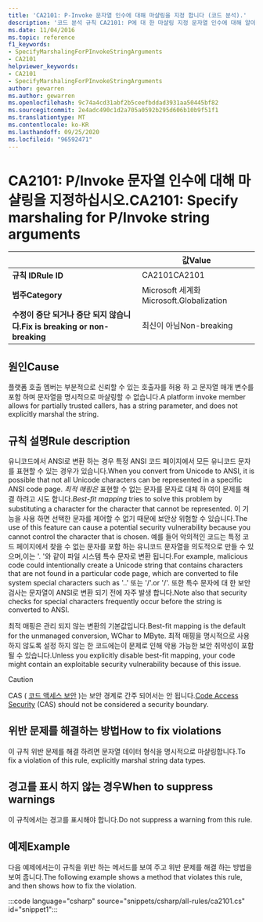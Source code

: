 ```yaml
---
title: 'CA2101: P-Invoke 문자열 인수에 대해 마샬링을 지정 합니다 (코드 분석).'
description: '코드 분석 규칙 CA2101: P에 대 한 마샬링 지정 문자열 인수에 대해 알아봅니다.'
ms.date: 11/04/2016
ms.topic: reference
f1_keywords:
- SpecifyMarshalingForPInvokeStringArguments
- CA2101
helpviewer_keywords:
- CA2101
- SpecifyMarshalingForPInvokeStringArguments
author: gewarren
ms.author: gewarren
ms.openlocfilehash: 9c74a4cd31abf2b5ceefbddad3931aa50445bf82
ms.sourcegitcommit: 2e4adc490c1d2a705a0592b295d606b10b9f51f1
ms.translationtype: MT
ms.contentlocale: ko-KR
ms.lasthandoff: 09/25/2020
ms.locfileid: "96592471"
---
```

# <a name="ca2101-specify-marshaling-for-pinvoke-string-arguments"></a><span data-ttu-id="54141-103">CA2101: P/Invoke 문자열 인수에 대해 마샬링을 지정하십시오.</span><span class="sxs-lookup"><span data-stu-id="54141-103">CA2101: Specify marshaling for P/Invoke string arguments</span></span>

| | <span data-ttu-id="54141-104">값</span><span class="sxs-lookup"><span data-stu-id="54141-104">Value</span></span> |
|-|-|
| <span data-ttu-id="54141-105">**규칙 ID**</span><span class="sxs-lookup"><span data-stu-id="54141-105">**Rule ID**</span></span> |<span data-ttu-id="54141-106">CA2101</span><span class="sxs-lookup"><span data-stu-id="54141-106">CA2101</span></span>|
| <span data-ttu-id="54141-107">**범주**</span><span class="sxs-lookup"><span data-stu-id="54141-107">**Category**</span></span> |<span data-ttu-id="54141-108">Microsoft 세계화</span><span class="sxs-lookup"><span data-stu-id="54141-108">Microsoft.Globalization</span></span>|
| <span data-ttu-id="54141-109">**수정이 중단 되거나 중단 되지 않습니다.**</span><span class="sxs-lookup"><span data-stu-id="54141-109">**Fix is breaking or non-breaking**</span></span> |<span data-ttu-id="54141-110">최신이 아님</span><span class="sxs-lookup"><span data-stu-id="54141-110">Non-breaking</span></span>|

## <a name="cause"></a><span data-ttu-id="54141-111">원인</span><span class="sxs-lookup"><span data-stu-id="54141-111">Cause</span></span>

<span data-ttu-id="54141-112">플랫폼 호출 멤버는 부분적으로 신뢰할 수 있는 호출자를 허용 하 고 문자열 매개 변수를 포함 하며 문자열을 명시적으로 마샬링할 수 없습니다.</span><span class="sxs-lookup"><span data-stu-id="54141-112">A platform invoke member allows for partially trusted callers, has a string parameter, and does not explicitly marshal the string.</span></span>

## <a name="rule-description"></a><span data-ttu-id="54141-113">규칙 설명</span><span class="sxs-lookup"><span data-stu-id="54141-113">Rule description</span></span>

<span data-ttu-id="54141-114">유니코드에서 ANSI로 변환 하는 경우 특정 ANSI 코드 페이지에서 모든 유니코드 문자를 표현할 수 있는 경우가 있습니다.</span><span class="sxs-lookup"><span data-stu-id="54141-114">When you convert from Unicode to ANSI, it is possible that not all Unicode characters can be represented in a specific ANSI code page.</span></span> <span data-ttu-id="54141-115">*최적 매핑은* 표현할 수 없는 문자를 문자로 대체 하 여이 문제를 해결 하려고 시도 합니다.</span><span class="sxs-lookup"><span data-stu-id="54141-115">*Best-fit mapping* tries to solve this problem by substituting a character for the character that cannot be represented.</span></span> <span data-ttu-id="54141-116">이 기능을 사용 하면 선택한 문자를 제어할 수 없기 때문에 보안상 위험할 수 있습니다.</span><span class="sxs-lookup"><span data-stu-id="54141-116">The use of this feature can cause a potential security vulnerability because you cannot control the character that is chosen.</span></span> <span data-ttu-id="54141-117">예를 들어 악의적인 코드는 특정 코드 페이지에서 찾을 수 없는 문자를 포함 하는 유니코드 문자열을 의도적으로 만들 수 있으며,이는 '. '와 같이 파일 시스템 특수 문자로 변환 됩니다.</span><span class="sxs-lookup"><span data-stu-id="54141-117">For example, malicious code could intentionally create a Unicode string that contains characters that are not found in a particular code page, which are converted to file system special characters such as '..'</span></span> <span data-ttu-id="54141-118">또는 '/'.</span><span class="sxs-lookup"><span data-stu-id="54141-118">or '/'.</span></span> <span data-ttu-id="54141-119">또한 특수 문자에 대 한 보안 검사는 문자열이 ANSI로 변환 되기 전에 자주 발생 합니다.</span><span class="sxs-lookup"><span data-stu-id="54141-119">Note also that security checks for special characters frequently occur before the string is converted to ANSI.</span></span>

<span data-ttu-id="54141-120">최적 매핑은 관리 되지 않는 변환의 기본값입니다.</span><span class="sxs-lookup"><span data-stu-id="54141-120">Best-fit mapping is the default for the unmanaged conversion, WChar to MByte.</span></span> <span data-ttu-id="54141-121">최적 매핑을 명시적으로 사용 하지 않도록 설정 하지 않는 한 코드에는이 문제로 인해 악용 가능한 보안 취약성이 포함 될 수 있습니다.</span><span class="sxs-lookup"><span data-stu-id="54141-121">Unless you explicitly disable best-fit mapping, your code might contain an exploitable security vulnerability because of this issue.</span></span>

> [!CAUTION]
> <span data-ttu-id="54141-122">CAS ( [코드 액세스 보안](../../../framework/misc/code-access-security.md) )는 보안 경계로 간주 되어서는 안 됩니다.</span><span class="sxs-lookup"><span data-stu-id="54141-122">[Code Access Security](../../../framework/misc/code-access-security.md) (CAS) should not be considered a security boundary.</span></span>

## <a name="how-to-fix-violations"></a><span data-ttu-id="54141-123">위반 문제를 해결하는 방법</span><span class="sxs-lookup"><span data-stu-id="54141-123">How to fix violations</span></span>

<span data-ttu-id="54141-124">이 규칙 위반 문제를 해결 하려면 문자열 데이터 형식을 명시적으로 마샬링합니다.</span><span class="sxs-lookup"><span data-stu-id="54141-124">To fix a violation of this rule, explicitly marshal string data types.</span></span>

## <a name="when-to-suppress-warnings"></a><span data-ttu-id="54141-125">경고를 표시 하지 않는 경우</span><span class="sxs-lookup"><span data-stu-id="54141-125">When to suppress warnings</span></span>

<span data-ttu-id="54141-126">이 규칙에서는 경고를 표시해야 합니다.</span><span class="sxs-lookup"><span data-stu-id="54141-126">Do not suppress a warning from this rule.</span></span>

## <a name="example"></a><span data-ttu-id="54141-127">예제</span><span class="sxs-lookup"><span data-stu-id="54141-127">Example</span></span>

<span data-ttu-id="54141-128">다음 예제에서는이 규칙을 위반 하는 메서드를 보여 주고 위반 문제를 해결 하는 방법을 보여 줍니다.</span><span class="sxs-lookup"><span data-stu-id="54141-128">The following example shows a method that violates this rule, and then shows how to fix the violation.</span></span>

:::code language="csharp" source="snippets/csharp/all-rules/ca2101.cs" id="snippet1":::
